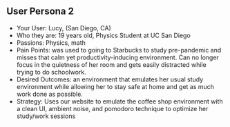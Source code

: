 ## User Persona 2
* Your User: Lucy, (San Diego, CA)
* Who they are: 19 years old, Physics Student at UC San Diego
* Passions: Physics, math
* Pain Points: was used to going to Starbucks to study pre-pandemic and misses that calm yet productivity-inducing environment. Can no longer focus in the quietness of her room and gets easily distracted while trying to do schoolwork.
* Desired Outcomes: an environment that emulates her usual study environment while allowing her to stay safe at home and get as much work done as possible.
* Strategy: Uses our website to emulate the coffee shop environment with a clean UI, ambient noise, and pomodoro technique to optimize her study/work sessions
